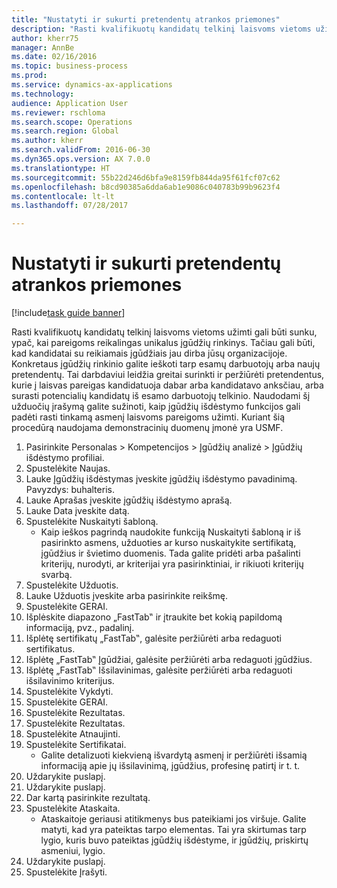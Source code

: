 ```yaml
--- 
title: "Nustatyti ir sukurti pretendentų atrankos priemones"
description: "Rasti kvalifikuotų kandidatų telkinį laisvoms vietoms užimti gali būti sunku, ypač, kai pareigoms reikalingas unikalus įgūdžių rinkinys."
author: kherr75
manager: AnnBe
ms.date: 02/16/2016
ms.topic: business-process
ms.prod: 
ms.service: dynamics-ax-applications
ms.technology: 
audience: Application User
ms.reviewer: rschloma
ms.search.scope: Operations
ms.search.region: Global
ms.author: kherr
ms.search.validFrom: 2016-06-30
ms.dyn365.ops.version: AX 7.0.0
ms.translationtype: HT
ms.sourcegitcommit: 55b22d246d6bfa9e8159fb844da95f61fcf07c62
ms.openlocfilehash: b8cd90385a6dda6ab1e9086c040783b99b9623f4
ms.contentlocale: lt-lt
ms.lasthandoff: 07/28/2017

---
```

# <a name="identify-and-deploy-candidate-selection-tools"></a>Nustatyti ir sukurti pretendentų atrankos priemones

[!include[task guide banner](../../includes/task-guide-banner.md)]

Rasti kvalifikuotų kandidatų telkinį laisvoms vietoms užimti gali būti sunku, ypač, kai pareigoms reikalingas unikalus įgūdžių rinkinys.  Tačiau gali būti, kad kandidatai su reikiamais įgūdžiais jau dirba jūsų organizacijoje. Konkretaus įgūdžių rinkinio galite ieškoti tarp esamų darbuotojų arba naujų pretendentų. Tai darbdaviui leidžia greitai surinkti ir peržiūrėti pretendentus, kurie į laisvas pareigas kandidatuoja dabar arba kandidatavo anksčiau, arba surasti potencialių kandidatų iš esamo darbuotojų telkinio. Naudodami šį užduočių įrašymą galite sužinoti, kaip įgūdžių išdėstymo funkcijos gali padėti rasti tinkamą asmenį laisvoms pareigoms užimti. Kuriant šią procedūrą naudojama demonstracinių duomenų įmonė yra USMF.

1. Pasirinkite Personalas > Kompetencijos > Įgūdžių analizė > Įgūdžių išdėstymo profiliai.
2. Spustelėkite Naujas.
3. Lauke Įgūdžių išdėstymas įveskite įgūdžių išdėstymo pavadinimą.  Pavyzdys: buhalteris.
4. Lauke Aprašas įveskite įgūdžių išdėstymo aprašą.
5. Lauke Data įveskite datą.
6. Spustelėkite Nuskaityti šabloną.
    * Kaip ieškos pagrindą naudokite funkciją Nuskaityti šabloną ir iš pasirinkto asmens, užduoties ar kurso nuskaitykite sertifikatą, įgūdžius ir švietimo duomenis.   Tada galite pridėti arba pašalinti kriterijų, nurodyti, ar kriterijai yra pasirinktiniai, ir rikiuoti kriterijų svarbą.  
7. Spustelėkite Užduotis.
8. Lauke Užduotis įveskite arba pasirinkite reikšmę.
9. Spustelėkite GERAI.
10. Išplėskite diapazono „FastTab‟ ir įtraukite bet kokią papildomą informaciją, pvz., padalinį.
11. Išplėtę sertifikatų „FastTab‟, galėsite peržiūrėti arba redaguoti sertifikatus.
12. Išplėtę „FastTab‟ Įgūdžiai, galėsite peržiūrėti arba redaguoti įgūdžius.
13. Išplėtę „FastTab‟ Išsilavinimas, galėsite peržiūrėti arba redaguoti išsilavinimo kriterijus.
14. Spustelėkite Vykdyti.
15. Spustelėkite GERAI.
16. Spustelėkite Rezultatas.
17. Spustelėkite Rezultatas.
18. Spustelėkite Atnaujinti.
19. Spustelėkite Sertifikatai.
    * Galite detalizuoti kiekvieną išvardytą asmenį ir peržiūrėti išsamią informaciją apie jų išsilavinimą, įgūdžius, profesinę patirtį ir t. t.  
20. Uždarykite puslapį.
21. Uždarykite puslapį.
22. Dar kartą pasirinkite rezultatą.
23. Spustelėkite Ataskaita.
    * Ataskaitoje geriausi atitikmenys bus pateikiami jos viršuje.  Galite matyti, kad yra pateiktas tarpo elementas.  Tai yra skirtumas tarp lygio, kuris buvo pateiktas įgūdžių išdėstyme, ir įgūdžių, priskirtų asmeniui, lygio.  
24. Uždarykite puslapį.
25. Spustelėkite Įrašyti.


